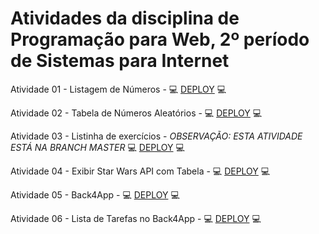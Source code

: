 # Atividades da disciplina de Programação para Web, 2º período de Sistemas para Internet

Atividade 01 - Listagem de Números - 💻 [DEPLOY](https://cheery-moxie-3179c5.netlify.app/) 💻

Atividade 02 - Tabela de Números Aleatórios - 💻 [DEPLOY](https://cheery-moxie-3179c5.netlify.app/) 💻

Atividade 03 - Listinha de exercícios - *OBSERVAÇÃO: ESTA ATIVIDADE ESTÁ NA BRANCH MASTER*  💻 [DEPLOY](https://jocular-lebkuchen-5b6b9b.netlify.app/) 💻

Atividade 04 - Exibir Star Wars API com Tabela - 💻 [DEPLOY](https://fanciful-unicorn-20a4de.netlify.app/) 💻

Atividade 05 - Back4App - 💻 [DEPLOY](https://heroic-kringle-dad3c0.netlify.app/) 💻

Atividade 06 - Lista de Tarefas no Back4App - 💻 [DEPLOY](https://dancing-dango-9895b3.netlify.app/) 💻
